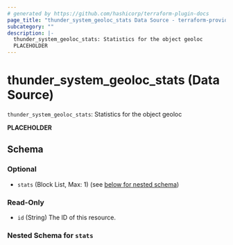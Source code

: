 ```yaml
---
# generated by https://github.com/hashicorp/terraform-plugin-docs
page_title: "thunder_system_geoloc_stats Data Source - terraform-provider-thunder"
subcategory: ""
description: |-
  thunder_system_geoloc_stats: Statistics for the object geoloc
  PLACEHOLDER
---
```


# thunder_system_geoloc_stats (Data Source)

`thunder_system_geoloc_stats`: Statistics for the object geoloc

__PLACEHOLDER__



<!-- schema generated by tfplugindocs -->
## Schema

### Optional

- `stats` (Block List, Max: 1) (see [below for nested schema](#nestedblock--stats))

### Read-Only

- `id` (String) The ID of this resource.

<a id="nestedblock--stats"></a>
### Nested Schema for `stats`


